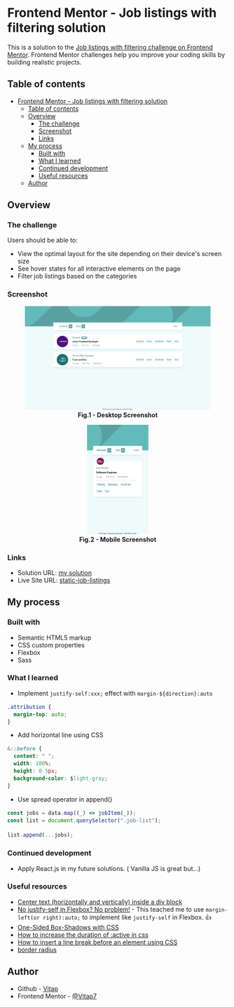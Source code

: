 # Frontend Mentor - Job listings with filtering solution

This is a solution to the [Job listings with filtering challenge on Frontend Mentor](https://www.frontendmentor.io/challenges/job-listings-with-filtering-ivstIPCt). Frontend Mentor challenges help you improve your coding skills by building realistic projects.

## Table of contents

- [Frontend Mentor - Job listings with filtering solution](#frontend-mentor---job-listings-with-filtering-solution)
  - [Table of contents](#table-of-contents)
  - [Overview](#overview)
    - [The challenge](#the-challenge)
    - [Screenshot](#screenshot)
    - [Links](#links)
  - [My process](#my-process)
    - [Built with](#built-with)
    - [What I learned](#what-i-learned)
    - [Continued development](#continued-development)
    - [Useful resources](#useful-resources)
  - [Author](#author)

## Overview

### The challenge

Users should be able to:

- View the optimal layout for the site depending on their device's screen size
- See hover states for all interactive elements on the page
- Filter job listings based on the categories

### Screenshot

<figure align="center">
  <img src="./images/desktop-screenshot.png" alt="desktop-screen"/>
  <figcaption>
    <b>Fig.1 - Desktop Screenshot</b>
  </figcaption>
</figure>

<figure align="center">
  <img src="./images/mobile-screenshot.png" alt="mobile-screen" height="250"/>
  <figcaption>
    <b>Fig.2 - Mobile Screenshot</b>
  </figcaption>
</figure>

### Links

- Solution URL: [my solution](https://www.frontendmentor.io/solutions/job-listings-with-filtering-jG2sMVN7cW)
- Live Site URL: [static-job-listings](https://static-job-listings-master-roan.vercel.app/)

## My process

### Built with

- Semantic HTML5 markup
- CSS custom properties
- Flexbox
- Sass

### What I learned

- Implement `justify-self:xxx;` effect with `margin-${direction}:auto`

```css
.attribution {
  margin-top: auto;
}
```

- Add horizontal line using CSS

```css
&::before {
  content: " ";
  width: 100%;
  height: 0.5px;
  background-color: $light-gray;
}
```

- Use spread operator in append()

```js
const jobs = data.map((_) => jobItem(_));
const list = document.querySelector(".job-list");

list.append(...jobs);
```

### Continued development

- Apply React.js in my future solutions. ( Vanilla JS is great but...)

### Useful resources

- [Center text (horizontally and vertically) inside a div block](https://stackoverflow.com/a/5703632)
- [No justify-self in Flexbox? No problem!](https://www.youtube.com/watch?v=q08BbYNG8h0) - This teached me to use `margin-left(or right):auto;` to implement like `justify-self` in Flexbox. 👍
- [One-Sided Box-Shadows with CSS](https://pixelbrewco.com/index.php?step=blog&step2=post10)
- [How to increase the duration of :active in css](https://stackoverflow.com/questions/30939950/how-to-increase-the-duration-of-active-in-css)
- [How to insert a line break before an element using CSS](https://stackoverflow.com/a/11750985)
- [border radius](https://developer.mozilla.org/zh-CN/docs/Web/CSS/border-radius)

## Author

- Github - [Vitap](https://github.com/Vitap7)
- Frontend Mentor - [@Vitap7](https://www.frontendmentor.io/profile/Vitap7)
